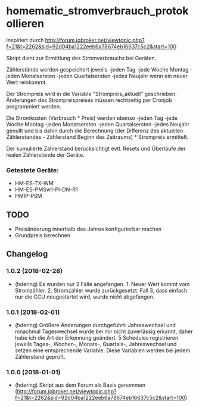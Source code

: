 # homematic_stromverbrauch_protokollieren

Inspiriert durch http://forum.iobroker.net/viewtopic.php?f=21&t=2262&sid=92d04ba1222eeb6a78674eb16637c5c2&start=100

Skript dient zur Ermittlung des Stromverbrauchs bei Geräten.

Zählerstände werden gespeichert jeweils
-jeden Tag
-jede Woche Montag
-jeden Monatsersten
-jeden Quartalsersten
-jedes Neujahr
wenn ein neuer Wert reinkommt.

Der Strompreis wird in die Variable "Strompreis_aktuell" geschrieben. 
Änderungen des Strompreispreises müssen rechtzeitig per Cronjob programmiert werden.

Die Stromkosten (Verbrauch * Preis) werden ebenso
-jeden Tag
-jede Woche Montag
-jeden Monatsersten
-jeden Quartalsersten
-jedes Neujahr
genullt und bis dahin durch die Berechnung (der Differenz des aktuellen Zählerstandes - Zählerstand Beginn des Zeitraums) * Strompreis ermittelt.

Der kumulierte Zählerstand berücksichtigt evtl. Resets und Überläufe der realen Zählerstände der Geräte.
  
### Getestete Geräte:
- HM-ES-TX-WM
- HM-ES-PMSw1-Pl-DN-R1
- HMIP-PSM


## TODO

- Preisänderung innerhalb des Jahres konfigurierbar machen
- Grundpreis berechnen

## Changelog

### 1.0.2 (2018-02-28)
* (hdering) Es wurden nur 2 Fälle angefangen. 1. Neuer Wert kommt vom Stromzähler. 2. Stromzähler wurde zurückgesetzt. Fall 3, dass einfach nur die CCU neugestartet wird, wurde nicht abgefangen.

### 1.0.1 (2018-02-01)
* (hdering) Größere Änderungen durchgeführt:
            Jahreswechsel und mnachmal Tageswechsel wurde bei mir nicht zuverlässig erkannt, daher habe ich die Art der Erkennung geändert.
            5 Schedules registrieren jeweils Tages-, Wochen-, Monats-, Quartals-, Jahreswechsel und setzen eine entsprechende Variable.
            Diese Variablen werden bei jedem Zählerstand geprüft.

### 1.0.0 (2018-01-01)
* (hdering) Skript aus dem Forum als Basis genommen (http://forum.iobroker.net/viewtopic.php?f=21&t=2262&sid=92d04ba1222eeb6a78674eb16637c5c2&start=100)
